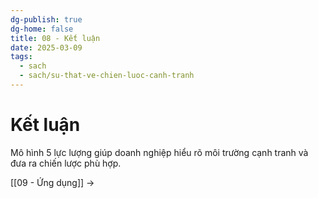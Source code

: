 ```yaml
---
dg-publish: true
dg-home: false
title: 08 - Kết luận
date: 2025-03-09
tags:
  - sach
  - sach/su-that-ve-chien-luoc-canh-tranh
---
```


# Kết luận

Mô hình 5 lực lượng giúp doanh nghiệp hiểu rõ môi trường cạnh tranh và đưa ra chiến lược phù hợp.

[[09 - Ứng dụng]] →
